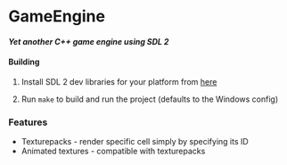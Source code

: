 # GameEngine

#### *Yet another C++ game engine using SDL 2*



#### Building

1. Install SDL 2 dev libraries for your platform from [here](https://www.libsdl.org/download-2.0.php)

2. Run `make` to build and run the project (defaults to the Windows config)


### Features
 - Texturepacks - render specific cell simply by specifying its ID
 - Animated textures - compatible with texturepacks
